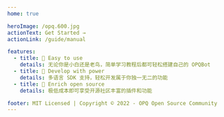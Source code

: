 ```yaml
---
home: true

heroImage: /opq.600.jpg
actionText: Get Started →
actionLink: /guide/manual

features:
  - title: 🍭 Easy to use
    details: 无论你是小白还是老鸟，简单学习教程后都可轻松搭建自己的 OPQBot
  - title: 🚀 Develop with power
    details: 多语言 SDK 支持，轻松开发属于你独一无二的功能
  - title: 🌈 Enrich open source
    details: 极低成本即可享受开源社区丰富的插件和功能

footer: MIT Licensed | Copyright © 2022 - OPQ Open Source Community
---
```


<IndexMounted />

<ClientOnly>
  <MicroApp />
</ClientOnly>
